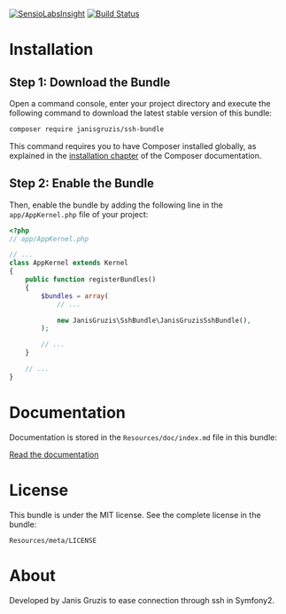[![SensioLabsInsight](https://insight.sensiolabs.com/projects/99a1cf13-9ac1-4cad-9fe6-478c8a6bda1c/mini.png)](https://insight.sensiolabs.com/projects/99a1cf13-9ac1-4cad-9fe6-478c8a6bda1c) [![Build Status](https://travis-ci.org/mehldau/SshBundle.svg)](https://travis-ci.org/mehldau/SshBundle)

Installation
============

Step 1: Download the Bundle
---------------------------

Open a command console, enter your project directory and execute the
following command to download the latest stable version of this bundle:

```bash
composer require janisgruzis/ssh-bundle
```

This command requires you to have Composer installed globally, as explained
in the [installation chapter](https://getcomposer.org/doc/00-intro.md)
of the Composer documentation.

Step 2: Enable the Bundle
-------------------------

Then, enable the bundle by adding the following line in the `app/AppKernel.php`
file of your project:

```php
<?php
// app/AppKernel.php

// ...
class AppKernel extends Kernel
{
    public function registerBundles()
    {
        $bundles = array(
            // ...

            new JanisGruzis\SshBundle\JanisGruzisSshBundle(),
        );

        // ...
    }

    // ...
}
```

Documentation
============

Documentation is stored in the `Resources/doc/index.md` file in this bundle:

[Read the documentation](https://github.com/JanisGruzis/SshBundle/blob/master/Resources/doc/index.md)

License
============

This bundle is under the MIT license. See the complete license in the bundle:

```
Resources/meta/LICENSE
```

About
============

Developed by Janis Gruzis to ease connection through ssh in Symfony2.
